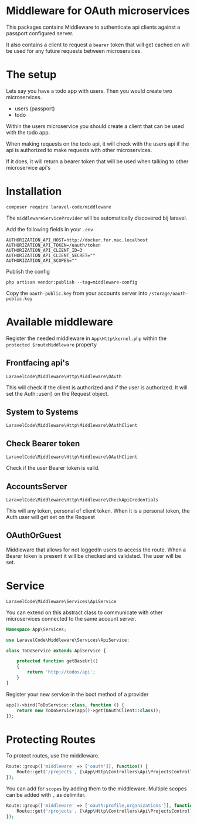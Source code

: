 # Middleware for OAuth microservices

This packages contains Middleware to authenticate api clients against a passport configured server.

It also contains a client to request a ```bearer``` token that will get cached en will be used 
for any future requests between microservices.


# The setup

Lets say you have a todo app with users. Then you would create two microservices.
- users (passport)
- todo

Within the users microservice you should create a client that can be used with the todo app.

When making requests on the todo api, it will check with the users api if the api is authorized 
to make requests with other microservices.

If it does, it will return a bearer token that will be used when talking to other microservice api's


# Installation

```shell script
composer require laravel-code/middleware
```

The ```middlewareServiceProvider``` will be automatically discovered bij laravel.

Add the following fields in your ```.env```
```dotenv
AUTHORIZATION_API_HOST=http://docker.for.mac.localhost
AUTHORIZATION_API_TOKEN=/oauth/token
AUTHORIZATION_API_CLIENT_ID=3
AUTHORIZATION_API_CLIENT_SECRET=""
AUTHORIZATION_API_SCOPES=""
```

Publish the config

```shell script
php artisan vendor:publish --tag=middleware-config
```

Copy the ```oauth-public.key``` from your accounts server into ```/storage/oauth-public.key```

# Available middleware

Register the needed middleware in ```App\Http\kernel.php``` within the ```protected $routeMiddleware``` property

## Frontfacing api's

```LaravelCode\Middleware\Http\Middleware\OAuth```

This will check if the client is authorized and if the user is authorized.
It will set the Auth::user() on the Request object.

## System to Systems

```LaravelCode\Middleware\Http\Middleware\OAuthClient```

## Check Bearer token

```LaravelCode\Middleware\Http\Middleware\OAuthClient```

Check if the user Bearer token is valid.


## AccountsServer

```LaravelCode\Middleware\Http\Middleware\CheckApiCredentials```

This will any token, personal of client token.
When it is a personal token, the Auth user will get set on the Request

## OAuthOrGuest
Middleware that allows for not loggedIn users to access the route. 
When a Bearer token is present it will be checked and validated. The user will be set. 

# Service

```LaravelCode\Middleware\Services\ApiService```

You can extend on this abstract class to communicate with other microservices
connected to the same account server.

```php
Namespace App\Services;

use LaravelCode\Middleware\Services\ApiService;

class ToDoService extends ApiService {

    protected function getBaseUrl()
    {
        return 'http://todos/api';
    }
}

```

Register your new service in the boot method of a provider

```php
app()->bind(ToDoService::class, function () {
    return new ToDoService(app()->get(OAuthClient::class));
});
```

# Protecting Routes

To protect routes, use the middleware.

```php
Route::group(['middleware' => ['oauth']], function() {
    Route::get('/projects', [\App\Http\Controllers\Api\ProjectsController::class, 'index']);
});
```

You can add for ``scopes`` by adding them to the middleware. Multiple scopes can be added with ``,`` as delimiter.

```php
Route::group(['middleware' => ['oauth:profile,organizations']], function() {
    Route::get('/projects', [\App\Http\Controllers\Api\ProjectsController::class, 'index']);
});
```
